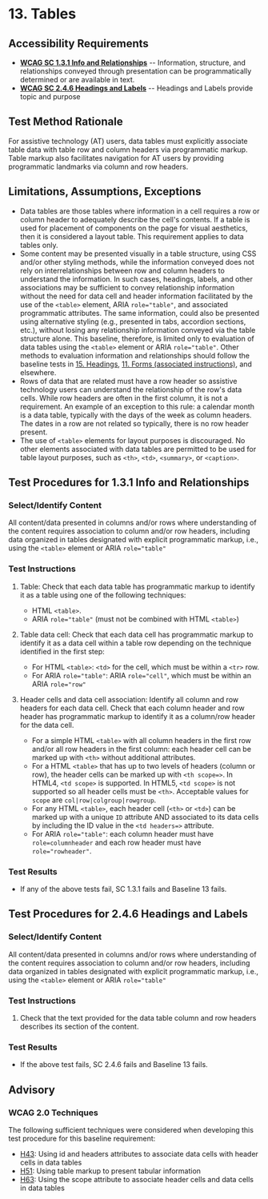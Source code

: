 # 13. Tables
## Accessibility Requirements
* **[WCAG SC 1.3.1 Info and Relationships](https://www.w3.org/TR/UNDERSTANDING-WCAG20/content-structure-separation-programmatic.html)** -- Information, structure, and relationships conveyed through presentation can be programmatically determined or are available in text.
* **[WCAG SC 2.4.6 Headings and Labels](https://www.w3.org/TR/UNDERSTANDING-WCAG20/navigation-mechanisms-descriptive.html)** -- Headings and Labels provide topic and purpose

## Test Method Rationale
For assistive technology (AT) users, data tables must explicitly associate table data with table row and column headers via programmatic markup. Table markup also facilitates navigation for AT users by providing programmatic landmarks via column and row headers.

## Limitations, Assumptions, Exceptions
* Data tables are those tables where information in a cell requires a row or column header to adequately describe the cell's contents. If a table is used for placement of components on the page for visual aesthetics, then it is considered a layout table. This requirement applies to data tables only.
* Some content may be presented visually in a table structure, using CSS and/or other styling methods, while the information conveyed does not rely on interrelationships between row and column headers to understand the information. In such cases, headings, labels, and other associations may be sufficient to convey relationship information without the need for data cell and header information facilitated by the use of the `<table>` element, ARIA `role="table"`, and associated programmatic attributes. The same information, could also be presented using alternative styling (e.g., presented in tabs, accordion sections, etc.), without losing any relationship information conveyed via the table structure alone. This baseline, therefore, is limited only to evaluation of data tables using the `<table>` element or ARIA `role="table"`. Other methods to evaluation information and relationships should follow the baseline tests in [15. Headings](15Headings.md), [11. Forms (associated instructions)](11Forms.md), and elsewhere.
* Rows of data that are related must have a row header so assistive technology users can understand the relationship of the row's data cells. While row headers are often in the first column, it is not a requirement. An example of an exception to this rule: a calendar month is a data table, typically with the days of the week as column headers. The dates in a row are not related so typically, there is no row header present.
* The use of `<table>` elements for layout purposes is discouraged. No other elements associated with data tables are permitted to be used for table layout purposes, such as `<th>`, `<td>`, `<summary>`, or `<caption>`.

## Test Procedures for 1.3.1 Info and Relationships
### Select/Identify Content
All content/data presented in columns and/or rows where understanding of the content requires association to column and/or row headers, including data organized in tables designated with explicit programmatic markup, i.e., using the `<table>` element or ARIA `role="table"`

### Test Instructions
1. Table: Check that each data table has programmatic markup to identify it as a table using one of the following techniques:
   * HTML `<table>`. 
   * ARIA `role="table"` (must not be combined with HTML `<table>`)

2. Table data cell: Check that each data cell has programmatic markup to identify it as a data cell within a table row depending on the technique identified in the first step:
   * For HTML `<table>`: `<td>` for the cell, which must be within a `<tr>` row. 
   * For ARIA `role="table"`: ARIA `role="cell"`, which must be within an ARIA `role="row"`
  
3. Header cells and data cell association: Identify all column and row headers for each data cell. Check that each column header and row header has programmatic markup to identify it as a column/row header for the data cell.
   * For a simple HTML `<table>` with all column headers in the first row and/or all row headers in the first column: each header cell can be marked up with `<th>` without additional attributes.
   * For a HTML `<table>` that has up to two levels of headers (column or row), the header cells can be marked up with `<th scope=>`. In HTML4, `<td scope>` is supported. In HTML5, `<td scope>` is not supported so all header cells must be `<th>`. Acceptable values for `scope` are `col|row|colgroup|rowgroup`.
   * For any HTML `<table>`, each header cell (`<th>` or `<td>`) can be marked up with a unique `ID` attribute AND associated to its data cells by including the ID value in the `<td headers=>` attribute.
   * For ARIA `role="table"`: each column header must have `role=columnheader` and each row header must have `role="rowheader"`.

### Test Results
* If any of the above tests fail, SC 1.3.1 fails and Baseline 13 fails.

## Test Procedures for 2.4.6 Headings and Labels
### Select/Identify Content
All content/data presented in columns and/or rows where understanding of the content requires association to column and/or row headers, including data organized in tables designated with explicit programmatic markup, i.e., using the `<table>` element or ARIA `role="table"`

### Test Instructions
1. Check that the text provided for the data table column and row headers describes its section of the content. 

### Test Results
* If the above test fails, SC 2.4.6 fails and Baseline 13 fails.

## Advisory
### WCAG 2.0 Techniques
The following sufficient techniques  were considered when developing this test procedure for this baseline requirement:
  * [H43](https://www.w3.org/TR/WCAG20-TECHS/H43.html): Using id and headers attributes to associate data cells with header cells in data tables
  * [H51](https://www.w3.org/TR/WCAG20-TECHS/H51.html): Using table markup to present tabular information
  * [H63](https://www.w3.org/TR/WCAG20-TECHS/H63.html): Using the scope attribute to associate header cells and data cells in data tables
